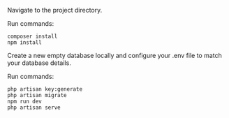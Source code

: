 Navigate to the project directory.

Run commands:

```
composer install
npm install
```

Create a new empty database locally and configure your .env file to match your database details.


Run commands:

```
php artisan key:generate
php artisan migrate
npm run dev
php artisan serve
```
